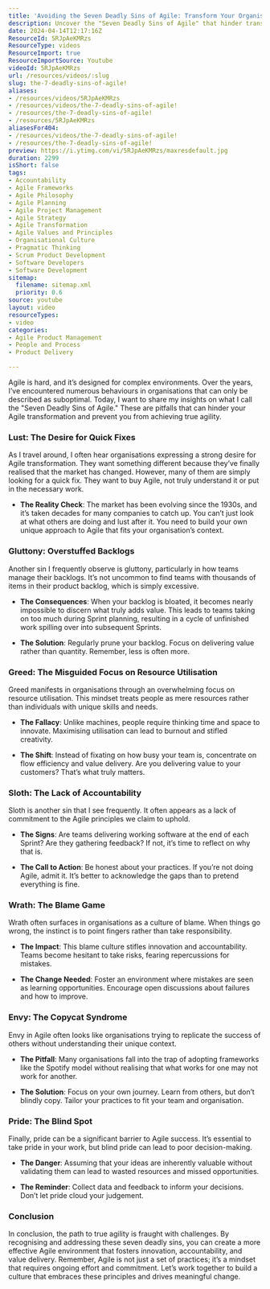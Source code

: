 ```yaml
---
title: 'Avoiding the Seven Deadly Sins of Agile: Transform Your Organisation for True Agility'
description: Uncover the "Seven Deadly Sins of Agile" that hinder transformation. Learn how to foster true agility and drive meaningful change in your organisation.
date: 2024-04-14T12:17:16Z
ResourceId: 5RJpAeKMRzs
ResourceType: videos
ResourceImport: true
ResourceImportSource: Youtube
videoId: 5RJpAeKMRzs
url: /resources/videos/:slug
slug: the-7-deadly-sins-of-agile!
aliases:
- /resources/videos/5RJpAeKMRzs
- /resources/videos/the-7-deadly-sins-of-agile!
- /resources/the-7-deadly-sins-of-agile!
- /resources/5RJpAeKMRzs
aliasesFor404:
- /resources/videos/the-7-deadly-sins-of-agile!
- /resources/the-7-deadly-sins-of-agile!
preview: https://i.ytimg.com/vi/5RJpAeKMRzs/maxresdefault.jpg
duration: 2299
isShort: false
tags:
- Accountability
- Agile Frameworks
- Agile Philosophy
- Agile Planning
- Agile Project Management
- Agile Strategy
- Agile Transformation
- Agile Values and Principles
- Organisational Culture
- Pragmatic Thinking
- Scrum Product Development
- Software Developers
- Software Development
sitemap:
  filename: sitemap.xml
  priority: 0.6
source: youtube
layout: video
resourceTypes:
- video
categories:
- Agile Product Management
- People and Process
- Product Delivery

---
```

Agile is hard, and it’s designed for complex environments. Over the years, I’ve encountered numerous behaviours in organisations that can only be described as suboptimal. Today, I want to share my insights on what I call the "Seven Deadly Sins of Agile." These are pitfalls that can hinder your Agile transformation and prevent you from achieving true agility.

### Lust: The Desire for Quick Fixes

As I travel around, I often hear organisations expressing a strong desire for Agile transformation. They want something different because they’ve finally realised that the market has changed. However, many of them are simply looking for a quick fix. They want to buy Agile, not truly understand it or put in the necessary work.

- **The Reality Check**: The market has been evolving since the 1930s, and it’s taken decades for many companies to catch up. You can’t just look at what others are doing and lust after it. You need to build your own unique approach to Agile that fits your organisation’s context.

### Gluttony: Overstuffed Backlogs

Another sin I frequently observe is gluttony, particularly in how teams manage their backlogs. It’s not uncommon to find teams with thousands of items in their product backlog, which is simply excessive.

- **The Consequences**: When your backlog is bloated, it becomes nearly impossible to discern what truly adds value. This leads to teams taking on too much during Sprint planning, resulting in a cycle of unfinished work spilling over into subsequent Sprints. 

- **The Solution**: Regularly prune your backlog. Focus on delivering value rather than quantity. Remember, less is often more.

### Greed: The Misguided Focus on Resource Utilisation

Greed manifests in organisations through an overwhelming focus on resource utilisation. This mindset treats people as mere resources rather than individuals with unique skills and needs.

- **The Fallacy**: Unlike machines, people require thinking time and space to innovate. Maximising utilisation can lead to burnout and stifled creativity. 

- **The Shift**: Instead of fixating on how busy your team is, concentrate on flow efficiency and value delivery. Are you delivering value to your customers? That’s what truly matters.

### Sloth: The Lack of Accountability

Sloth is another sin that I see frequently. It often appears as a lack of commitment to the Agile principles we claim to uphold. 

- **The Signs**: Are teams delivering working software at the end of each Sprint? Are they gathering feedback? If not, it’s time to reflect on why that is. 

- **The Call to Action**: Be honest about your practices. If you’re not doing Agile, admit it. It’s better to acknowledge the gaps than to pretend everything is fine.

### Wrath: The Blame Game

Wrath often surfaces in organisations as a culture of blame. When things go wrong, the instinct is to point fingers rather than take responsibility.

- **The Impact**: This blame culture stifles innovation and accountability. Teams become hesitant to take risks, fearing repercussions for mistakes.

- **The Change Needed**: Foster an environment where mistakes are seen as learning opportunities. Encourage open discussions about failures and how to improve.

### Envy: The Copycat Syndrome

Envy in Agile often looks like organisations trying to replicate the success of others without understanding their unique context. 

- **The Pitfall**: Many organisations fall into the trap of adopting frameworks like the Spotify model without realising that what works for one may not work for another. 

- **The Solution**: Focus on your own journey. Learn from others, but don’t blindly copy. Tailor your practices to fit your team and organisation.

### Pride: The Blind Spot

Finally, pride can be a significant barrier to Agile success. It’s essential to take pride in your work, but blind pride can lead to poor decision-making.

- **The Danger**: Assuming that your ideas are inherently valuable without validating them can lead to wasted resources and missed opportunities.

- **The Reminder**: Collect data and feedback to inform your decisions. Don’t let pride cloud your judgement.

### Conclusion

In conclusion, the path to true agility is fraught with challenges. By recognising and addressing these seven deadly sins, you can create a more effective Agile environment that fosters innovation, accountability, and value delivery. Remember, Agile is not just a set of practices; it’s a mindset that requires ongoing effort and commitment. Let’s work together to build a culture that embraces these principles and drives meaningful change.
